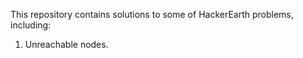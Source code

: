 This repository contains solutions to some of HackerEarth problems, including:
1. Unreachable nodes.
